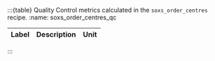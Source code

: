 :::{table} Quality Control metrics calculated in the `soxs_order_centres` recipe.
:name: soxs_order_centres_qc

| Label | Description | Unit |
| :------------ | :----------- | ------------- |


:::




